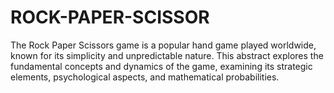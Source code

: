 # ROCK-PAPER-SCISSOR




The Rock Paper Scissors game is a popular hand game played worldwide, known for its simplicity and unpredictable nature.
This abstract explores the fundamental concepts and dynamics of the game, examining its strategic elements, psychological aspects, and mathematical probabilities.
